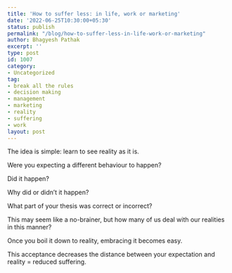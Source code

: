 ```yaml
---
title: 'How to suffer less: in life, work or marketing'
date: '2022-06-25T10:30:00+05:30'
status: publish
permalink: "/blog/how-to-suffer-less-in-life-work-or-marketing"
author: Bhagyesh Pathak
excerpt: ''
type: post
id: 1007
category:
- Uncategorized
tag:
- break all the rules
- decision making
- management
- marketing
- reality
- suffering
- work
layout: post
---
```


The idea is simple: learn to see reality as it is.

Were you expecting a different behaviour to happen?

Did it happen?

Why did or didn’t it happen?

What part of your thesis was correct or incorrect?

This may seem like a no-brainer, but how many of us deal with our realities in this manner?

Once you boil it down to reality, embracing it becomes easy.

This acceptance decreases the distance between your expectation and reality = reduced suffering.